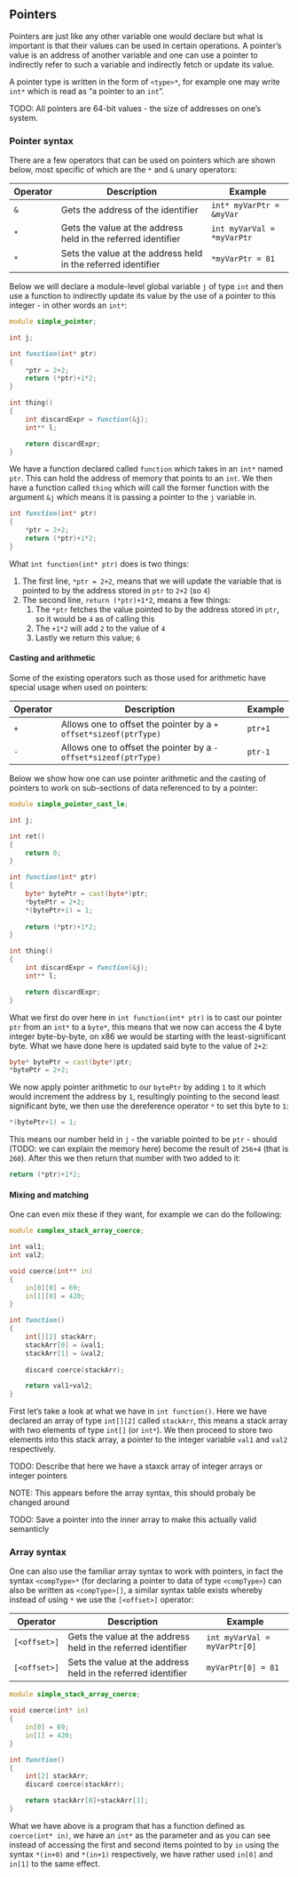## Pointers

Pointers are just like any other variable one would declare but what is
important is that their values can be used in certain operations. A
pointer’s value is an address of another variable and one can use a
pointer to indirectly refer to such a variable and indirectly fetch or
update its value.

A pointer type is written in the form of `<type>*`, for example one may
write `int*` which is read as “a pointer to an `int`”.

TODO: All pointers are 64-bit values - the size of addresses on one’s
system.

### Pointer syntax

There are a few operators that can be used on pointers which are shown
below, most specific of which are the `*` and `&` unary operators:

| Operator | Description                                                   | Example                    |
|----------|---------------------------------------------------------------|----------------------------|
| `&`      | Gets the address of the identifier                            | `int* myVarPtr = &myVar`   |
| `*`      | Gets the value at the address held in the referred identifier | `int myVarVal = *myVarPtr` |
| `*`      | Sets the value at the address held in the referred identifier | `*myVarPtr = 81`           |

Below we will declare a module-level global variable `j` of type `int`
and then use a function to indirectly update its value by the use of a
pointer to this integer - in other words an `int*`:

``` d
module simple_pointer;

int j;

int function(int* ptr)
{
    *ptr = 2+2;
    return (*ptr)+1*2;
}

int thing()
{
    int discardExpr = function(&j);
    int** l;

    return discardExpr;
}
```

We have a function declared called `function` which takes in an `int*`
named `ptr`. This can hold the address of memory that points to an
`int`. We then have a function called `thing` which will call the former
function with the argument `&j` which means it is passing a pointer to
the `j` variable in.

``` d
int function(int* ptr)
{
    *ptr = 2+2;
    return (*ptr)+1*2;
}
```

What `int function(int* ptr)` does is two things:

1.  The first line, `*ptr = 2+2`, means that we will update the variable
    that is pointed to by the address stored in `ptr` to `2+2` (so `4`)
2.  The second line, `return (*ptr)+1*2`, means a few things:
    1.  The `*ptr` fetches the value pointed to by the address stored in
        `ptr`, so it would be `4` as of calling this
    2.  The `+1*2` will add `2` to the value of `4`
    3.  Lastly we return this value; `6`

#### Casting and arithmetic

Some of the existing operators such as those used for arithmetic have
special usage when used on pointers:

| Operator | Description                                                      | Example |
|----------|------------------------------------------------------------------|---------|
| `+`      | Allows one to offset the pointer by a `+ offset*sizeof(ptrType)` | `ptr+1` |
| `-`      | Allows one to offset the pointer by a `- offset*sizeof(ptrType)` | `ptr-1` |

Below we show how one can use pointer arithmetic and the casting of
pointers to work on sub-sections of data referenced to by a pointer:

``` d
module simple_pointer_cast_le;

int j;

int ret()
{
    return 0;
}

int function(int* ptr)
{
    byte* bytePtr = cast(byte*)ptr;
    *bytePtr = 2+2;
    *(bytePtr+1) = 1;
    
    return (*ptr)+1*2;
}

int thing()
{
    int discardExpr = function(&j);
    int** l;

    return discardExpr;
}
```

What we first do over here in `int function(int* ptr)` is to cast our
pointer `ptr` from an `int*` to a `byte*`, this means that we now can
access the 4 byte integer byte-by-byte, on x86 we would be starting with
the least-significant byte. What we have done here is updated said byte
to the value of `2+2`:

``` d
byte* bytePtr = cast(byte*)ptr;
*bytePtr = 2+2;
```

We now apply pointer arithmetic to our `bytePtr` by adding `1` to it
which would increment the address by `1`, resultingly pointing to the
second least significant byte, we then use the dereference operator `*`
to set this byte to `1`:

``` d
*(bytePtr+1) = 1;
```

This means our number held in `j` - the variable pointed to be `ptr` -
should (TODO: we can explain the memory here) become the result of
`256+4` (that is `260`). After this we then return that number with two
added to it:

``` d
return (*ptr)+1*2;
```

#### Mixing and matching

One can even mix these if they want, for example we can do the
following:

``` d
module complex_stack_array_coerce;

int val1;
int val2;

void coerce(int** in)
{
    in[0][0] = 69;
    in[1][0] = 420;
}

int function()
{
    int[][2] stackArr;
    stackArr[0] = &val1;
    stackArr[1] = &val2;
    
    discard coerce(stackArr);

    return val1+val2;
}
```

First let’s take a look at what we have in `int function()`. Here we
have declared an array of type `int[][2]` called `stackArr`, this means
a stack array with two elements of type `int[]` (or `int*`). We then
proceed to store two elements into this stack array, a pointer to the
integer variable `val1` and `val2` respectively.

TODO: Describe that here we have a staxck array of integer arrays or
integer pointers

NOTE: This appears before the array syntax, this should probaly be
changed around

TODO: Save a pointer into the inner array to make this actually valid
semanticly

### Array syntax

One can also use the familiar array syntax to work with pointers, in
fact the syntax `<compType>*` (for declaring a pointer to data of type
`<compType>`) can also be written as `<compType>[]`, a similar syntax
table exists whereby instead of using `*` we use the `[<offset>]`
operator:

| Operator     | Description                                                   | Example                      |
|--------------|---------------------------------------------------------------|------------------------------|
| `[<offset>]` | Gets the value at the address held in the referred identifier | `int myVarVal = myVarPtr[0]` |
| `[<offset>]` | Sets the value at the address held in the referred identifier | `myVarPtr[0] = 81`           |

``` d
module simple_stack_array_coerce;

void coerce(int* in)
{
    in[0] = 69;
    in[1] = 420;
}

int function()
{
    int[2] stackArr;
    discard coerce(stackArr);

    return stackArr[0]+stackArr[1];
}
```

What we have above is a program that has a function defined as
`coerce(int* in)`, we have an `int*` as the parameter and as you can see
instead of accessing the first and second items pointed to by `in` using
the syntax `*(in+0)` and `*(in+1)` respectively, we have rather used
`in[0]` and `in[1]` to the same effect.
